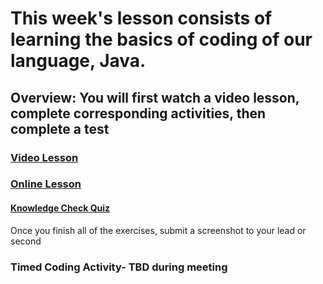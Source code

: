 # This week's lesson consists of learning the basics of coding of our language, Java. 
## **Overview: You will first watch a video lesson, complete corresponding activities, then complete a test**

### **[Video Lesson](https://www.youtube.com/watch?v=eIrMbAQSU34)**
### **[Online Lesson](https://www.w3schools.com/java/)**

#### **[Knowledge Check Quiz](https://www.w3schools.com/java/exercise.asp)**
Once you finish all of the exercises, submit a screenshot to your lead or second

### **Timed Coding Activity- TBD during meeting** 
